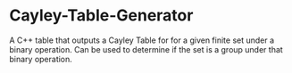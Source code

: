 # Cayley-Table-Generator
A C++ table that outputs a Cayley Table for for a given finite set under a binary operation. Can be used to determine if the set is a group under that binary operation.
